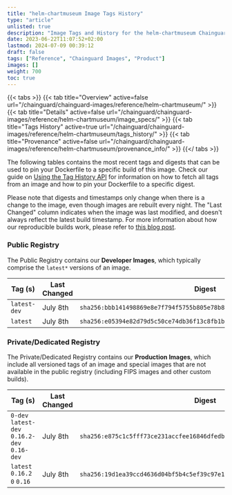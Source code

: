 ```yaml
---
title: "helm-chartmuseum Image Tags History"
type: "article"
unlisted: true
description: "Image Tags and History for the helm-chartmuseum Chainguard Image"
date: 2023-06-22T11:07:52+02:00
lastmod: 2024-07-09 00:39:12
draft: false
tags: ["Reference", "Chainguard Images", "Product"]
images: []
weight: 700
toc: true
---
```


{{< tabs >}}
{{< tab title="Overview" active=false url="/chainguard/chainguard-images/reference/helm-chartmuseum/" >}}
{{< tab title="Details" active=false url="/chainguard/chainguard-images/reference/helm-chartmuseum/image_specs/" >}}
{{< tab title="Tags History" active=true url="/chainguard/chainguard-images/reference/helm-chartmuseum/tags_history/" >}}
{{< tab title="Provenance" active=false url="/chainguard/chainguard-images/reference/helm-chartmuseum/provenance_info/" >}}
{{</ tabs >}}

The following tables contains the most recent tags and digests that can be used to pin your Dockerfile to a specific build of this image. Check our guide on [Using the Tag History API](/chainguard/chainguard-images/using-the-tag-history-api/) for information on how to fetch all tags from an image and how to pin your Dockerfile to a specific digest.

Please note that digests and timestamps only change when there is a change to the image, even though images are rebuilt every night. The "Last Changed" column indicates when the image was last modified, and doesn't always reflect the latest build timestamp. For more information about how our reproducible builds work, please refer to [this blog post](https://www.chainguard.dev/unchained/reproducing-chainguards-reproducible-image-builds).

### Public Registry
The Public Registry contains our **Developer Images**, which typically comprise the `latest*` versions of an image.

| Tag (s)       | Last Changed | Digest                                                                    |
|---------------|--------------|---------------------------------------------------------------------------|
|  `latest-dev` | July 8th     | `sha256:bbb141498869e8e7f794f5755b805e78b83493aba4d73dbe91b9eb3a0b972749` |
|  `latest`     | July 8th     | `sha256:e05394e82d79d5c50ce74db36f13c8fb1bbe38ab29be92b5062ac068bf441f79` |


### Private/Dedicated Registry
The Private/Dedicated Registry contains our **Production Images**, which include all versioned tags of an image and special images that are not available in the public registry (including FIPS images and other custom builds).

| Tag (s)                                       | Last Changed | Digest                                                                    |
|-----------------------------------------------|--------------|---------------------------------------------------------------------------|
|  `0-dev` `latest-dev` `0.16.2-dev` `0.16-dev` | July 8th     | `sha256:e875c1c5fff73ce231accfee16846dfedbdc3a0f0d1b47594aeb96ac63bdb12b` |
|  `latest` `0.16.2` `0` `0.16`                 | July 8th     | `sha256:19d1ea39ccd4636d04bf5b4c5ef39c97e10c09388a3d6bf2e5e8e3b11be09bc0` |

